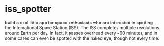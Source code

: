 # iss_spotter
build a cool little app for space enthusiasts who are interested in spotting the International Space Station (ISS). The ISS completes multiple revolutions around Earth per day. In fact, it passes overhead every ~90 minutes, and in some cases can even be spotted with the naked eye, though not every time.

